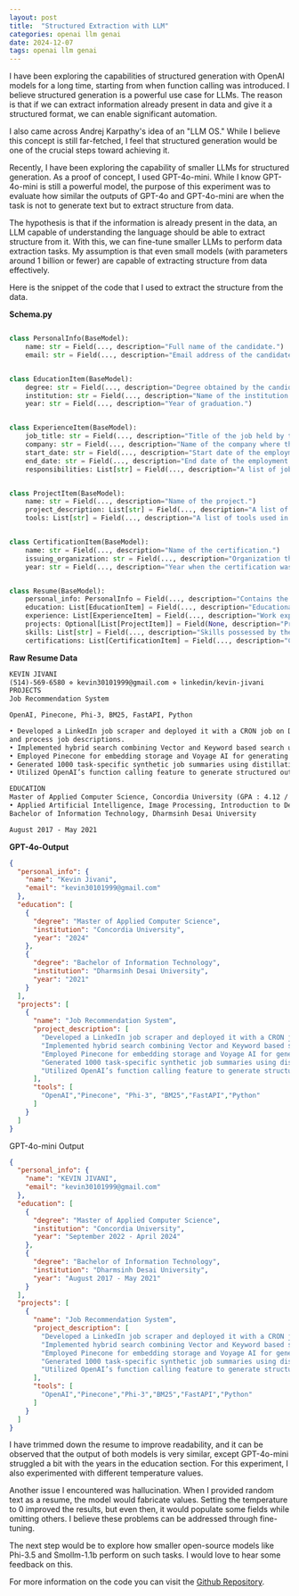 ```yaml
---
layout: post
title:  "Structured Extraction with LLM"
categories: openai llm genai
date: 2024-12-07
tags: openai llm genai
---
```

  
I have been exploring the capabilities of structured generation with OpenAI models for a long time, starting from when function calling was introduced. I believe structured generation is a powerful use case for LLMs. The reason is that if we can extract information already present in data and give it a structured format, we can enable significant automation.

I also came across Andrej Karpathy's idea of an "LLM OS." While I believe this concept is still far-fetched, I feel that structured generation would be one of the crucial steps toward achieving it.

Recently, I have been exploring the capability of smaller LLMs for structured generation. As a proof of concept, I used GPT-4o-mini. While I know GPT-4o-mini is still a powerful model, the purpose of this experiment was to evaluate how similar the outputs of GPT-4o and GPT-4o-mini are when the task is not to generate text but to extract structure from data.

The hypothesis is that if the information is already present in the data, an LLM capable of understanding the language should be able to extract structure from it. With this, we can fine-tune smaller LLMs to perform data extraction tasks. My assumption is that even small models (with parameters around 1 billion or fewer) are capable of extracting structure from data effectively.
  

Here is the snippet of the code that I used to extract the structure from the data.

  
**Schema.py**

```python

class PersonalInfo(BaseModel):
    name: str = Field(..., description="Full name of the candidate.")
    email: str = Field(..., description="Email address of the candidate.")


class EducationItem(BaseModel):
    degree: str = Field(..., description="Degree obtained by the candidate.")
    institution: str = Field(..., description="Name of the institution where the degree was obtained.")
    year: str = Field(..., description="Year of graduation.")  


class ExperienceItem(BaseModel):
    job_title: str = Field(..., description="Title of the job held by the candidate.")
    company: str = Field(..., description="Name of the company where the candidate worked.")
    start_date: str = Field(..., description="Start date of the employment.")
    end_date: str = Field(..., description="End date of the employment.")
    responsibilities: List[str] = Field(..., description="A list of job responsibilities.")


class ProjectItem(BaseModel):
    name: str = Field(..., description="Name of the project.")
    project_description: List[str] = Field(..., description="A list of project description.")
    tools: List[str] = Field(..., description="A list of tools used in the project.")


class CertificationItem(BaseModel):
    name: str = Field(..., description="Name of the certification.")
    issuing_organization: str = Field(..., description="Organization that issued the certification.")
    year: str = Field(..., description="Year when the certification was obtained.")


class Resume(BaseModel):
    personal_info: PersonalInfo = Field(..., description="Contains the personal details of the candidate.")
    education: List[EducationItem] = Field(..., description="Educational qualifications of the candidate.")
    experience: List[ExperienceItem] = Field(..., description="Work experience of the candidate.")
    projects: Optional[List[ProjectItem]] = Field(None, description="Projects done by the candidate.")
    skills: List[str] = Field(..., description="Skills possessed by the candidate.")
    certifications: List[CertificationItem] = Field(..., description="Certifications held by the candidate.")
```

**Raw Resume Data**
```txt
KEVIN JIVANI
(514)-569-6580 ⋄ kevin30101999@gmail.com ⋄ linkedin/kevin-jivani
PROJECTS
Job Recommendation System

OpenAI, Pinecone, Phi-3, BM25, FastAPI, Python

• Developed a LinkedIn job scraper and deployed it with a CRON job on DigitalOcean to periodically scrape
and process job descriptions.
• Implemented hybrid search combining Vector and Keyword based search using Reciprocal Rank Fusion.
• Employed Pinecone for embedding storage and Voyage AI for generating accurate job and resume embeddings.
• Generated 1000 task-specific synthetic job summaries using distillation method on GPT-4o for training set.
• Utilized OpenAI’s function calling feature to generate structured output and validated JSON using Langchain

EDUCATION
Master of Applied Computer Science, Concordia University (GPA : 4.12 / 4.30) September 2022 - April 2024
• Applied Artificial Intelligence, Image Processing, Introduction to Deep Learning, Distributed System Design
Bachelor of Information Technology, Dharmsinh Desai University

August 2017 - May 2021
```

**GPT-4o-Output**
```json
{
  "personal_info": {
    "name": "Kevin Jivani",
    "email": "kevin30101999@gmail.com"
  },
  "education": [
    {
      "degree": "Master of Applied Computer Science",
      "institution": "Concordia University",
      "year": "2024"
    },
    {
      "degree": "Bachelor of Information Technology",
      "institution": "Dharmsinh Desai University",
      "year": "2021"
    }
  ],
  "projects": [
    {
      "name": "Job Recommendation System",
      "project_description": [
        "Developed a LinkedIn job scraper and deployed it with a CRON job on DigitalOcean to periodically scrape and process job descriptions.",
        "Implemented hybrid search combining Vector and Keyword based search using Reciprocal Rank Fusion.",
        "Employed Pinecone for embedding storage and Voyage AI for generating accurate job and resume embeddings.",
        "Generated 1000 task-specific synthetic job summaries using distillation method on GPT-4o for training set.",
        "Utilized OpenAI’s function calling feature to generate structured output and validated JSON using Langchain"
      ],
      "tools": [
        "OpenAI","Pinecone", "Phi-3", "BM25","FastAPI","Python"
      ]
    }
  ]
}
```

GPT-4o-mini Output
```json
{
  "personal_info": {
    "name": "KEVIN JIVANI",
    "email": "kevin30101999@gmail.com"
  },
  "education": [
    {
      "degree": "Master of Applied Computer Science",
      "institution": "Concordia University",
      "year": "September 2022 - April 2024"
    },
    {
      "degree": "Bachelor of Information Technology",
      "institution": "Dharmsinh Desai University",
      "year": "August 2017 - May 2021"
    }
  ],
  "projects": [
    {
      "name": "Job Recommendation System",
      "project_description": [
        "Developed a LinkedIn job scraper and deployed it with a CRON job on DigitalOcean to periodically scrape and process job descriptions.",
        "Implemented hybrid search combining Vector and Keyword based search using Reciprocal Rank Fusion.",
        "Employed Pinecone for embedding storage and Voyage AI for generating accurate job and resume embeddings.",
        "Generated 1000 task-specific synthetic job summaries using distillation method on GPT-4o for training set.",
        "Utilized OpenAI’s function calling feature to generate structured output and validated JSON using Langchain."
      ],
      "tools": [
        "OpenAI","Pinecone","Phi-3","BM25","FastAPI","Python"
      ]
    }
  ]
}
```

I have trimmed down the resume to improve readability, and it can be observed that the output of both models is very similar, except GPT-4o-mini struggled a bit with the years in the education section. For this experiment, I also experimented with different temperature values.

Another issue I encountered was hallucination. When I provided random text as a resume, the model would fabricate values. Setting the temperature to 0 improved the results, but even then, it would populate some fields while omitting others. I believe these problems can be addressed through fine-tuning.

The next step would be to explore how smaller open-source models like Phi-3.5 and Smollm-1.1b perform on such tasks. I would love to hear some feedback on this.


For more information on the code you can visit the [Github Repository](https://github.com/kevin3010/ResumeParser).
